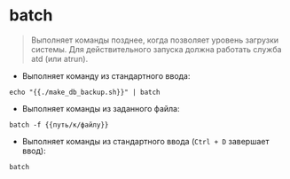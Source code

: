 # batch

> Выполняет команды позднее, когда позволяет уровень загрузки системы.
> Для действительного запуска должна работать служба atd (или atrun).

- Выполняет команду из стандартного ввода:

`echo "{{./make_db_backup.sh}}" | batch`

- Выполняет команды из заданного файла:

`batch -f {{путь/к/файлу}}`

- Выполняет команды из стандартного ввода (`Ctrl + D` завершает ввод):

`batch`
